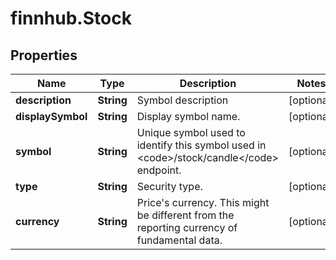 # finnhub.Stock

## Properties

Name | Type | Description | Notes
------------ | ------------- | ------------- | -------------
**description** | **String** | Symbol description | [optional] 
**displaySymbol** | **String** | Display symbol name. | [optional] 
**symbol** | **String** | Unique symbol used to identify this symbol used in &lt;code&gt;/stock/candle&lt;/code&gt; endpoint. | [optional] 
**type** | **String** | Security type. | [optional] 
**currency** | **String** | Price&#39;s currency. This might be different from the reporting currency of fundamental data. | [optional] 


